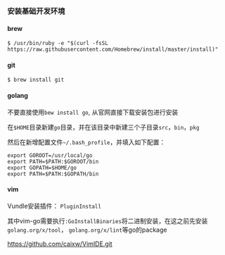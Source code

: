### 安装基础开发环境

#### brew
```
$ /usr/bin/ruby -e "$(curl -fsSL https://raw.githubusercontent.com/Homebrew/install/master/install)"
```

#### git

```
$ brew install git
```

#### golang

不要直接使用`bew install go`, 从官网直接下载安装包进行安装

在`$HOME`目录新建`go`目录，并在该目录中新建三个子目录`src`，`bin`，`pkg`
 
然后在新增配置文件`~/.bash_profile`，并填入如下配置：
```
export GOROOT=/usr/local/go  
export PATH=$PATH:$GOROOT/bin  
export GOPATH=$HOME/go
export PATH=$PATH:$GOPATH/bin
```
#### vim
Vundle安装插件： `PluginInstall`

其中vim-go需要执行`:GoInstallBinaries`将二进制安装，在这之前先安装`golang.org/x/tool`， `golang.org/x/lint`等go的package


https://github.com/caixw/VimIDE.git
